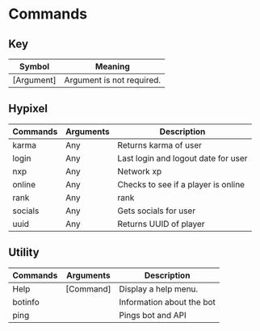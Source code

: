 # Commands

## Key 
| Symbol      | Meaning                        |
| ----------- | ------------------------------ |
| [Argument]  | Argument is not required.      |

## Hypixel
| Commands | Arguments | Description                         |
| -------- | --------- | ----------------------------------- |
| karma    | Any       | Returns karma of user               |
| login    | Any       | Last login and logout date for user |
| nxp      | Any       | Network xp                          |
| online   | Any       | Checks to see if a player is online |
| rank     | Any       | rank                                |
| socials  | Any       | Gets socials for user               |
| uuid     | Any       | Returns UUID of player              |

## Utility
| Commands | Arguments | Description               |
| -------- | --------- | ------------------------- |
| Help     | [Command] | Display a help menu.      |
| botinfo  |           | Information about the bot |
| ping     |           | Pings bot and API         |


